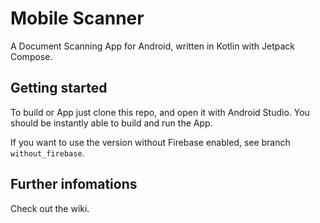 # Mobile Scanner

A Document Scanning App for Android, written in Kotlin with Jetpack Compose.

## Getting started

To build or App just clone this repo, and open it with Android Studio.
You should be instantly able to build and run the App.

If you want to use the version without Firebase enabled, see branch `without_firebase`.

## Further infomations
Check out the wiki.
